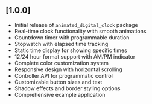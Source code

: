 ## [1.0.0]

- Initial release of `animated_digital_clock` package
- Real-time clock functionality with smooth animations
- Countdown timer with programmable duration
- Stopwatch with elapsed time tracking
- Static time display for showing specific times
- 12/24 hour format support with AM/PM indicator
- Complete color customization system
- Responsive design with horizontal scrolling
- Controller API for programmatic control
- Customizable button sizes and text
- Shadow effects and border styling options
- Comprehensive example application
